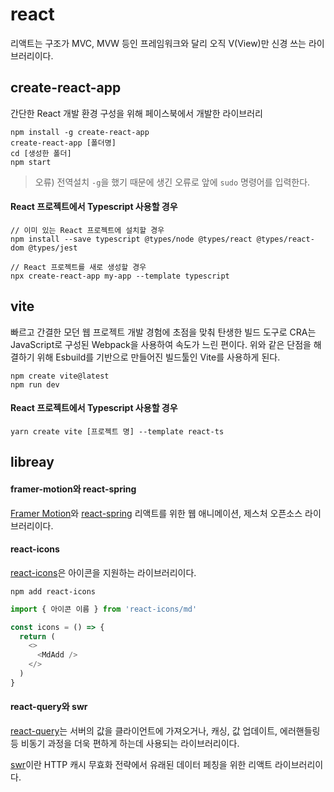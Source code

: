 # react

리액트는 구조가 MVC, MVW 등인 프레임워크와 달리 오직 V(View)만 신경 쓰는 라이브러리이다.

## create-react-app

간단한 React 개발 환경 구성을 위해 페이스북에서 개발한 라이브러리

```console
npm install -g create-react-app
create-react-app [폴더명]
cd [생성한 폴더]
npm start
```

> 오류) 전역설치 `-g`을 했기 때문에 생긴 오류로 앞에 `sudo` 명령어를 입력한다.


#### React 프로젝트에서 Typescript 사용할 경우
```console
// 이미 있는 React 프로젝트에 설치할 경우
npm install --save typescript @types/node @types/react @types/react-dom @types/jest
```
```console
// React 프로젝트를 새로 생성할 경우
npx create-react-app my-app --template typescript
```


## vite

빠르고 간결한 모던 웹 프로젝트 개발 경험에 초점을 맞춰 탄생한 빌드 도구로 CRA는 JavaScript로 구성된 Webpack을 사용하여 속도가 느린 편이다. 위와 같은 단점을 해결하기 위해 Esbuild를 기반으로 만들어진 빌드툴인 Vite를 사용하게 된다.

```console
npm create vite@latest
npm run dev
```

#### React 프로젝트에서 Typescript 사용할 경우

```console
yarn create vite [프로젝트 명] --template react-ts
```


## libreay

#### framer-motion와 react-spring

[Framer Motion](https://www.framer.com/motion/)와 [react-spring](https://www.react-spring.dev/) 리액트를 위한 웹 애니메이션, 제스처 오픈소스 라이브러리이다.

#### react-icons

[react-icons](https://react-icons.github.io/react-icons/icons?name=ai)은 아이콘을 지원하는 라이브러리이다.

```console
npm add react-icons
```

```js
import { 아이콘 이름 } from 'react-icons/md'

const icons = () => {
  return (
    <>
      <MdAdd />
    </>
  )
}
```

#### react-query와 swr

[react-query](https://github.com/TanStack/query#readme)는 서버의 값을 클라이언트에 가져오거나, 캐싱, 값 업데이트, 에러핸들링 등 비동기 과정을 더욱 편하게 하는데 사용되는 라이브러리이다.

[swr](https://swr.vercel.app/ko)이란 HTTP 캐시 무효화 전략에서 유래된 데이터 페칭을 위한 리액트 라이브러리이다.

